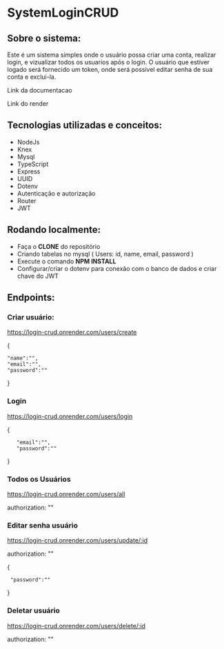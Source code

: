 # SystemLoginCRUD

## Sobre o sistema:

  Este é um sistema simples onde o usuário possa criar uma conta, realizar login, e vizualizar todos os usuarios após o login.
  O usuário que estiver logado será fornecido um token, onde será possivel editar senha de sua conta e exclui-la.

Link da documentacao

Link do render

## Tecnologias utilizadas e conceitos:

* NodeJs
* Knex
* Mysql
* TypeScript
* Express
* UUID
* Dotenv
* Autenticação e autorização
* Router
* JWT

## Rodando localmente:

* Faça o **CLONE** do repositório 
* Criando tabelas no mysql ( Users: id, name, email, password )
* Execute o comando **NPM INSTALL**
* Configurar/criar o dotenv para conexão com o banco de dados e criar chave do JWT

## Endpoints:

### Criar usuário:
  
 https://login-crud.onrender.com/users/create 

  {
  
    "name":"",
    "email":"",
    "password":""
    
  }

### Login 

  https://login-crud.onrender.com/users/login 
  
   {
   
       "email":"",
       "password":""
       
   }
 
 ### Todos os Usuários
 
  https://login-crud.onrender.com/users/all 
  
 authorization: ""
 
 ### Editar senha usuário
 
 https://login-crud.onrender.com/users/update/:id 
 
 authorization: ""
 
   {
    
     "password":""
    
   }
 
 ### Deletar usuário
 
  https://login-crud.onrender.com/users/delete/:id
 
 authorization: ""
 
